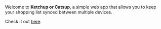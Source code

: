 Welcome to **Ketchup or Catsup**, a simple web app that allows you to keep your shopping list synced between multiple devices.

Check it out [here](https://davidmichael.me/apps/ketchuporcatsup).